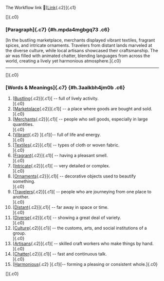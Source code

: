 The Workflow link
👏[[Link](https://www.google.com/url?q=http://www.google.com&sa=D&source=editors&ust=1756426784280129&usg=AOvVaw3kkdLMa0VeyWNBYFUNTfCY){.c2}]{.c1}

[]{.c0}

### [Paragraph]{.c7} {#h.mpda4mgbgq73 .c6}

[In the bustling marketplace, merchants displayed vibrant textiles,
fragrant spices, and intricate ornaments. Travelers from distant lands
marveled at the diverse culture, while local artisans showcased their
craftsmanship. The air was filled with animated chatter, blending
languages from across the world, creating a lively yet harmonious
atmosphere.]{.c0}

------------------------------------------------------------------------

[]{.c0}

### [Words & Meanings]{.c7} {#h.3aalkbh4jm0b .c6}

1.  [[Bustling](https://www.google.com/url?q=http://www.google.com&sa=D&source=editors&ust=1756426784281158&usg=AOvVaw0ElnPCUqWalh_b49zuINqT){.c2}]{.c1}[ --
    full of lively activity.\
    ]{.c0}
2.  [[Marketplace](https://www.google.com/url?q=http://www.google.com&sa=D&source=editors&ust=1756426784281368&usg=AOvVaw135sWR-T4_ytxgL7-RF1et){.c2}]{.c1}[ --
    a place where goods are bought and sold.\
    ]{.c0}
3.  [[Merchants](https://www.google.com/url?q=http://www.google.com&sa=D&source=editors&ust=1756426784281545&usg=AOvVaw1ykc3spzTixk4ioCSxN3zo){.c2}]{.c1}[ --
    people who sell goods, especially in large quantities.\
    ]{.c0}
4.  [[Vibrant](https://www.google.com/url?q=http://www.google.com&sa=D&source=editors&ust=1756426784281811&usg=AOvVaw3jEMTemzT0eZet2wEicODR){.c2}
    ]{.c1}[-- full of life and energy.\
    ]{.c0}
5.  [[Textiles](https://www.google.com/url?q=http://www.google.com&sa=D&source=editors&ust=1756426784282055&usg=AOvVaw3ZZSyYX99132KTjZFqrV0B){.c2}]{.c1}[ --
    types of cloth or woven fabric.\
    ]{.c0}
6.  [[Fragrant](https://www.google.com/url?q=http://www.google.com&sa=D&source=editors&ust=1756426784282307&usg=AOvVaw0nFHtNPslY8Zvpk7fXrrzm){.c2}]{.c1}[ --
    having a pleasant smell.\
    ]{.c0}
7.  [[Intricate](https://www.google.com/url?q=http://www.google.com&sa=D&source=editors&ust=1756426784282544&usg=AOvVaw0XfkMkXbEuGyJ-oX13CaWS){.c2}]{.c1}[ --
    very detailed or complex.\
    ]{.c0}
8.  [[Ornaments](https://www.google.com/url?q=http://www.google.com&sa=D&source=editors&ust=1756426784282794&usg=AOvVaw3wmGewDkfktImTKve7hCRC){.c2}]{.c1}[ --
    decorative objects used to beautify something.\
    ]{.c0}
9.  [[Travelers](https://www.google.com/url?q=http://www.google.com&sa=D&source=editors&ust=1756426784283079&usg=AOvVaw3TZ9-43NxjTMCyOUKFSYCP){.c2}]{.c1}[ --
    people who are journeying from one place to another.\
    ]{.c0}
10. [[Distant](https://www.google.com/url?q=http://www.google.com&sa=D&source=editors&ust=1756426784283343&usg=AOvVaw0eHYjM4otrQiEd3G_rtYcf){.c2}]{.c1}[ --
    far away in space or time.\
    ]{.c0}
11. [[Diverse](https://www.google.com/url?q=http://www.google.com&sa=D&source=editors&ust=1756426784283492&usg=AOvVaw1EeDac2Zq0D9O1nO4JvMM7){.c2}]{.c1}[ --
    showing a great deal of variety.\
    ]{.c0}
12. [[Culture](https://www.google.com/url?q=http://www.google.com&sa=D&source=editors&ust=1756426784283644&usg=AOvVaw0ELc_RT_ezhTRyhHUq1h9F){.c2}]{.c1}[ --
    the customs, arts, and social institutions of a group.\
    ]{.c0}
13. [[Artisans](https://www.google.com/url?q=http://www.google.com&sa=D&source=editors&ust=1756426784283804&usg=AOvVaw0aoLW7HLxrd1z_9l-jWpDk){.c2}]{.c1}[ --
    skilled craft workers who make things by hand.\
    ]{.c0}
14. [[Chatter](https://www.google.com/url?q=http://www.google.com&sa=D&source=editors&ust=1756426784283952&usg=AOvVaw3CnemdOmmcrT89lDm00iRn){.c2}]{.c1}[ --
    fast and continuous talk.\
    ]{.c0}
15. [[Harmonious](https://www.google.com/url?q=http://www.google.com&sa=D&source=editors&ust=1756426784284078&usg=AOvVaw004spbqvTohjjnlc8iskgT){.c2}
    ]{.c1}[-- forming a pleasing or consistent whole.]{.c0}

[]{.c0}
